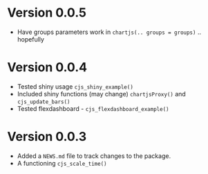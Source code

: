 # Version 0.0.5

* Have groups parameters work in `chartjs(.. groups = groups)` .. hopefully

# Version 0.0.4

* Tested shiny usage  `cjs_shiny_example()`
* Included shiny functions (may change) `chartjsProxy()` and `cjs_update_bars()`
* Tested flexdashboard - `cjs_flexdashboard_example()`

# Version 0.0.3

* Added a `NEWS.md` file to track changes to the package.
* A functioning `cjs_scale_time()`

